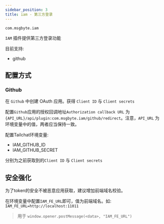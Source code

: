 ```yaml
---
sidebar_position: 3
title: iam - 第三方登录
---
```


`com.msgbyte.iam`

`IAM` 插件提供第三方登录功能

目前支持:
- github

## 配置方式

### Github

在 `Github` 中创建 OAuth 应用。获得 `Client ID` 与 `Client secrets`

配置`Github`应用的授权回调地址`Authorization callback URL` 为 `{API_URL}/api/plugin:com.msgbyte.iam/github/redirect`。注意，`API_URL` 为环境变量中的值，两者应当保持一致。

配置Tailchat环境变量:

- IAM_GITHUB_ID
- IAM_GITHUB_SECRET

分别为之前获取到的`Client ID` 与 `Client secrets`

## 安全强化

为了token的安全不被恶意应用获取，建议增加前端域名校验。

在环境变量中配置`IAM_FE_URL`即可，值为前端域名。如: `IAM_FE_URL=http://localhost:11011`

> 用于 `window.opener.postMessage(<data>, "IAM_FE_URL")`
